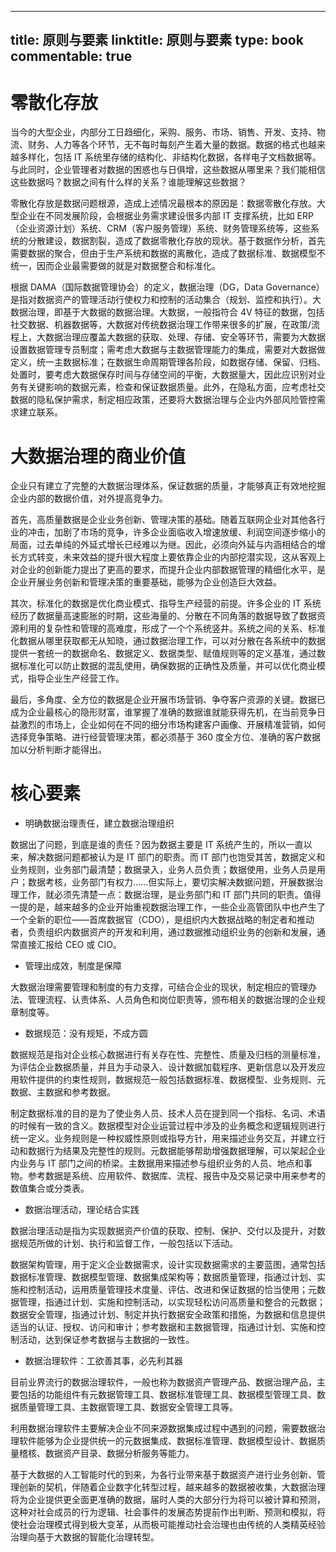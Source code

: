
---
title: 原则与要素
linktitle: 原则与要素
type: book
commentable: true
---

# 零散化存放

当今的大型企业，内部分工日趋细化，采购、服务、市场、销售、开发、支持、物流、财务、人力等各个环节，无不每时每刻产生着大量的数据。数据的格式也越来越多样化，包括 IT 系统里存储的结构化、非结构化数据，各样电子文档数据等。与此同时，企业管理者对数据的困惑也与日俱增，这些数据从哪里来？我们能相信这些数据吗？数据之间有什么样的关系？谁能理解这些数据？

零散化存放是数据问题根源，造成上述情况最根本的原因是：数据零散化存放。大型企业在不同发展阶段，会根据业务需求建设很多内部 IT 支撑系统，比如 ERP（企业资源计划）系统、CRM（客户服务管理）系统、财务管理系统等，这些系统的分散建设，数据割裂，造成了数据零散化存放的现状。基于数据作分析，首先需要数据的聚合，但由于生产系统和数据的离散化，造成了数据标准、数据模型不统一，因而企业最需要做的就是对数据整合和标准化。

根据 DAMA（国际数据管理协会）的定义，数据治理（DG，Data Governance）是指对数据资产的管理活动行使权力和控制的活动集合（规划、监控和执行）。大数据治理，即基于大数据的数据治理。大数据，一般指符合 4V 特征的数据，包括社交数据、机器数据等，大数据对传统数据治理工作带来很多的扩展，在政策/流程上，大数据治理应覆盖大数据的获取、处理、存储、安全等环节，需要为大数据设置数据管理专员制度；需考虑大数据与主数据管理能力的集成，需要对大数据做定义，统一主数据标准；在数据生命周期管理各阶段，如数据存储、保留、归档、处置时，要考虑大数据保存时间与存储空间的平衡，大数据量大，因此应识别对业务有关键影响的数据元素，检查和保证数据质量。此外，在隐私方面，应考虑社交数据的隐私保护需求，制定相应政策，还要将大数据治理与企业内外部风险管控需求建立联系。

# 大数据治理的商业价值

企业只有建立了完整的大数据治理体系，保证数据的质量，才能够真正有效地挖掘企业内部的数据价值，对外提高竞争力。

首先，高质量数据是企业业务创新、管理决策的基础。随着互联网企业对其他各行业的冲击，加剧了市场的竞争，许多企业面临收入增速放缓、利润空间逐步缩小的局面，过去单纯的外延式增长已经难以为继。因此，必须向外延与内涵相结合的增长方式转变，未来效益的提升很大程度上要依靠企业的内部挖潜实现，这从客观上对企业的创新能力提出了更高的要求，而提升企业内部数据管理的精细化水平，是企业开展业务创新和管理决策的重要基础，能够为企业创造巨大效益。

其次，标准化的数据是优化商业模式、指导生产经营的前提。许多企业的 IT 系统经历了数据量高速膨胀的时期，这些海量的、分散在不同角落的数据导致了数据资源利用的复杂性和管理的高难度，形成了一个个系统竖井。系统之间的关系、标准化数据从哪里获取都无从知晓，通过数据治理工作，可以对分散在各系统中的数据提供一套统一的数据命名、数据定义、数据类型、赋值规则等的定义基准，通过数据标准化可以防止数据的混乱使用，确保数据的正确性及质量，并可以优化商业模式，指导企业生产经营工作。

最后，多角度、全方位的数据是企业开展市场营销、争夺客户资源的关键。数据已成为企业最核心的隐形财富，谁掌握了准确的数据谁就能获得先机，在当前竞争日益激烈的市场上，企业如何在不同的细分市场构建客户画像、开展精准营销，如何选择竞争策略、进行经营管理决策，都必须基于 360 度全方位、准确的客户数据加以分析判断才能得出。

# 核心要素

- 明确数据治理责任，建立数据治理组织

数据出了问题，到底是谁的责任？因为数据主要是 IT 系统产生的，所以一直以来，解决数据问题都被认为是 IT 部门的职责。而 IT 部门也饱受其苦，数据定义和业务规则，业务部门最清楚；数据录入，业务人员负责；数据使用，业务人员是用户；数据考核，业务部门有权力……但实际上，要切实解决数据问题，开展数据治理工作，就必须先清楚一点：数据治理，是业务部门和 IT 部门共同的职责。值得一提的是，越来越多的企业开始重视数据治理工作，一些企业高管团队中也产生了一个全新的职位——首席数据官（CDO），是组织内大数据战略的制定者和推动者，负责组织内数据资产的开发和利用，通过数据推动组织业务的创新和发展，通常直接汇报给 CEO 或 CIO。

- 管理出成效，制度是保障

大数据治理需要管理和制度的有力支撑，可结合企业的现状，制定相应的管理办法、管理流程、认责体系、人员角色和岗位职责等，颁布相关的数据治理的企业规章制度等。

- 数据规范：没有规矩，不成方圆

数据规范是指对企业核心数据进行有关存在性、完整性、质量及归档的测量标准，为评估企业数据质量，并且为手动录入、设计数据加载程序、更新信息以及开发应用软件提供的约束性规则，数据规范一般包括数据标准、数据模型、业务规则、元数据、主数据和参考数据。

制定数据标准的目的是为了使业务人员、技术人员在提到同一个指标、名词、术语的时候有一致的含义。数据模型对企业运营过程中涉及的业务概念和逻辑规则进行统一定义。业务规则是一种权威性原则或指导方针，用来描述业务交互，并建立行动和数据行为结果及完整性的规则。元数据能够帮助增强数据理解，可以架起企业内业务与 IT 部门之间的桥梁。主数据用来描述参与组织业务的人员、地点和事物。参考数据是系统、应用软件、数据库、流程、报告中及交易记录中用来参考的数值集合或分类表。

- 数据治理活动，理论结合实践

数据治理活动是指为实现数据资产价值的获取、控制、保护、交付以及提升，对数据规范所做的计划、执行和监督工作，一般包括以下活动。

数据架构管理，用于定义企业数据需求，设计实现数据需求的主要蓝图，通常包括数据标准管理、数据模型管理、数据集成架构等；数据质量管理，指通过计划、实施和控制活动，运用质量管理技术度量、评估、改进和保证数据的恰当使用；元数据管理，指通过计划、实施和控制活动，以实现轻松访问高质量和整合的元数据；数据安全管理，指通过计划、制定并执行数据安全政策和措施，为数据和信息提供适当的认证、授权、访问和审计；参考数据和主数据管理，指通过计划、实施和控制活动，达到保证参考数据与主数据的一致性。

- 数据治理软件：工欲善其事，必先利其器

目前业界流行的数据治理软件，一般也称为数据资产管理产品、数据治理产品，主要包括的功能组件有元数据管理工具、数据标准管理工具、数据模型管理工具、数据质量管理工具、主数据管理工具、数据安全管理工具等。

利用数据治理软件主要解决企业不同来源数据集成过程中遇到的问题，需要数据治理软件能够为企业提供统一的元数据集成、数据标准管理、数据模型设计、数据质量稽核、数据资产目录、数据分析服务等能力。

基于大数据的人工智能时代的到来，为各行业带来基于数据资产进行业务创新、管理创新的契机，伴随着企业数字化转型过程，越来越多的数据被收集，大数据治理将为企业提供更全面更准确的数据，届时人类的大部分行为将可以被计算和预测，这种对社会成员的行为逻辑、社会事件的发展态势提前作出判断、预测和模拟，将使社会治理模式得到极大变革，从而极可能推动社会治理也由传统的人类精英经验治理向基于大数据的智能化治理转型。

    